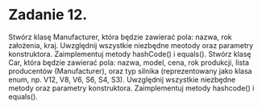 # Zadanie 12.
Stwórz klasę Manufacturer, która będzie zawierać pola: nazwa, rok założenia, kraj. 
Uwzględnij wszystkie niezbędne meotody oraz parametry konstruktora. Zaimplementuj metody hashCode() i equals().
Stwórz klasę Car, która będzie zawierać pola: nazwa, model, cena, rok produkcji, lista producentów (Manufacturer), 
oraz typ silnika (reprezentowany jako klasa enum, np. V12, V8, V6, S6, S4, S3). 
Uwzględnij wszystkie niezbędne metody oraz parametry konstruktora. Zaimplementuj metody hashcode() i equals().